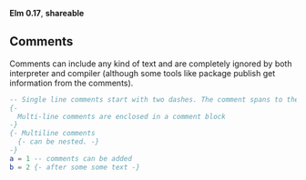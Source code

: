 **Elm 0.17**, **shareable**

## Comments

Comments can include any kind of text and are completely ignored by both interpreter and compiler (although some tools like package publish get information from the comments).

```elm
-- Single line comments start with two dashes. The comment spans to the next new line character.
{-
  Multi-line comments are enclosed in a comment block
-}
{- Multiline comments
  {- can be nested. -}
-}
a = 1 -- comments can be added
b = 2 {- after some some text -}
```
